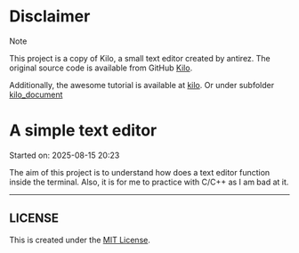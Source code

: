 # Disclaimer

> [!NOTE]
> This project is a copy of Kilo, a small text editor created by antirez.
> The original source code is available from GitHub [Kilo](https://github.com/antirez/kilo).
>
>Additionally, the awesome tutorial is available at [kilo](https://viewsourcecode.org/snaptoken/kilo/). Or under subfolder [kilo_document](./kilo_document/)

# A simple text editor

Started on: 2025-08-15 20:23

The aim of this project is to understand how does a text editor function inside
the terminal. Also, it is for me to practice with C/C++ as I am bad at it.

----
## LICENSE
This is created under the [MIT License](https://opensource.org/licenses/MIT).
